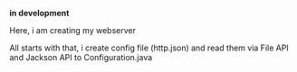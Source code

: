 **in development**

Here, i am creating my webserver

All starts with that, i create config file (http.json) and read them via 
File API and Jackson API to Configuration.java
